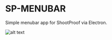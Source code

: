 # SP-MENUBAR
Simple menubar app for ShootProof via Electron.


![alt text](https://media.giphy.com/media/3ohhwMQ0GKnF8i6VTq/giphy.gif)
